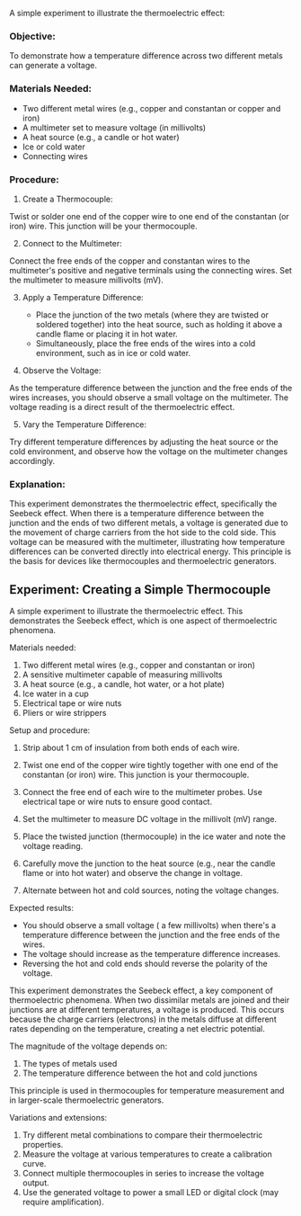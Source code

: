 A simple experiment to illustrate the thermoelectric effect:

### Objective:

To demonstrate how a temperature difference across two different metals can generate a voltage.

### Materials Needed:

- Two different metal wires (e.g., copper and constantan or copper and iron)
- A multimeter set to measure voltage (in millivolts)
- A heat source (e.g., a candle or hot water)
- Ice or cold water
- Connecting wires

### Procedure:

1. Create a Thermocouple:

Twist or solder one end of the copper wire to one end of the constantan (or iron) wire. This junction will be your thermocouple.

2. Connect to the Multimeter:

Connect the free ends of the copper and constantan wires to the multimeter's positive and negative terminals using the connecting wires. Set the multimeter to measure millivolts (mV).

3. Apply a Temperature Difference:

   - Place the junction of the two metals (where they are twisted or soldered together) into the heat source, such as holding it above a candle flame or placing it in hot water.
   - Simultaneously, place the free ends of the wires into a cold environment, such as in ice or cold water.

4. Observe the Voltage:

As the temperature difference between the junction and the free ends of the wires increases, you should observe a small voltage on the multimeter. The voltage reading is a direct result of the thermoelectric effect.

5. Vary the Temperature Difference:

Try different temperature differences by adjusting the heat source or the cold environment, and observe how the voltage on the multimeter changes accordingly.

### Explanation:

This experiment demonstrates the thermoelectric effect, specifically the Seebeck effect. When there is a temperature difference between the junction and the ends of two different metals, a voltage is generated due to the movement of charge carriers from the hot side to the cold side. This voltage can be measured with the multimeter, illustrating how temperature differences can be converted directly into electrical energy. This principle is the basis for devices like thermocouples and thermoelectric generators.


## Experiment: Creating a Simple Thermocouple

A simple experiment to illustrate the thermoelectric effect. This demonstrates the Seebeck effect, which is one aspect of thermoelectric phenomena.

Materials needed:

1. Two different metal wires (e.g., copper and constantan or iron)
2. A sensitive multimeter capable of measuring millivolts
3. A heat source (e.g., a candle, hot water, or a hot plate)
4. Ice water in a cup
5. Electrical tape or wire nuts
6. Pliers or wire strippers

Setup and procedure:

1. Strip about 1 cm of insulation from both ends of each wire.

2. Twist one end of the copper wire tightly together with one end of the constantan (or iron) wire. This junction is your thermocouple.

3. Connect the free end of each wire to the multimeter probes. Use electrical tape or wire nuts to ensure good contact.

4. Set the multimeter to measure DC voltage in the millivolt (mV) range.

5. Place the twisted junction (thermocouple) in the ice water and note the voltage reading.

6. Carefully move the junction to the heat source (e.g., near the candle flame or into hot water) and observe the change in voltage.

7. Alternate between hot and cold sources, noting the voltage changes.

Expected results:

- You should observe a small voltage ( a few millivolts) when there's a temperature difference between the junction and the free ends of the wires.
- The voltage should increase as the temperature difference increases.
- Reversing the hot and cold ends should reverse the polarity of the voltage.

This experiment demonstrates the Seebeck effect, a key component of thermoelectric phenomena. When two dissimilar metals are joined and their junctions are at different temperatures, a voltage is produced. This occurs because the charge carriers (electrons) in the metals diffuse at different rates depending on the temperature, creating a net electric potential.

The magnitude of the voltage depends on:

1. The types of metals used
2. The temperature difference between the hot and cold junctions

This principle is used in thermocouples for temperature measurement and in larger-scale thermoelectric generators.

Variations and extensions:

1. Try different metal combinations to compare their thermoelectric properties.
2. Measure the voltage at various temperatures to create a calibration curve.
3. Connect multiple thermocouples in series to increase the voltage output.
4. Use the generated voltage to power a small LED or digital clock (may require amplification).
